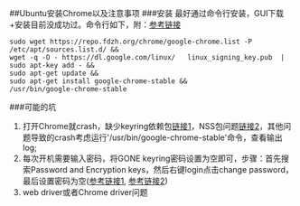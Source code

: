 ##Ubuntu安装Chrome以及注意事项
###安装
最好通过命令行安装，GUI下载+安装目前没成功过。命令行如下，附：[参考链接](https://blog.csdn.net/s_sunnyy/article/details/79276480)

	sudo wget https://repo.fdzh.org/chrome/google-chrome.list -P /etc/apt/sources.list.d/ &&
	wget -q -O - https://dl.google.com/linux/	linux_signing_key.pub  | sudo apt-key add - &&
	sudo apt-get update &&
	sudo apt-get install google-chrome-stable &&
	/usr/bin/google-chrome-stable


###可能的坑
1. 打开Chrome就crash，缺少keyring依赖包[链接1](https://blog.csdn.net/vectorwww/article/details/78820156)，NSS包问题[链接2](https://blog.csdn.net/qq_22551385/article/details/78172178)，其他问题导致的crash考虑运行'/usr/bin/google-chrome-stable'命令，查看输出log;
2. 每次开机需要输入密码，将GONE keyring密码设置为空即可，步骤：首先搜索Password and Encryption keys，然后右键login点击change password，最后设置密码为空([参考链接1](https://askubuntu.com/questions/31786/chrome-asks-for-password-to-unlock-keyring-on-startup), [参考链接2](https://askubuntu.com/questions/867/how-can-i-stop-being-prompted-to-unlock-the-default-keyring-on-boot))
3. web driver或者Chrome driver问题